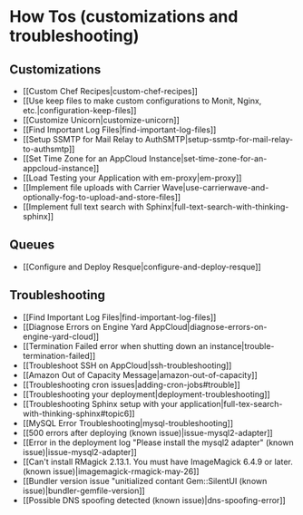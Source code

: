 # How Tos (customizations and troubleshooting)

## Customizations
  * [[Custom Chef Recipes|custom-chef-recipes]]
  * [[Use keep files to make custom configurations to Monit, Nginx, etc.|configuration-keep-files]]
  * [[Customize Unicorn|customize-unicorn]]
  * [[Find Important Log Files|find-important-log-files]]
  * [[Setup SSMTP for Mail Relay to AuthSMTP|setup-ssmtp-for-mail-relay-to-authsmtp]]
  * [[Set Time Zone for an AppCloud Instance|set-time-zone-for-an-appcloud-instance]]
  * [[Load Testing your Application with em-proxy|em-proxy]] 
  * [[Implement file uploads with Carrier Wave|use-carrierwave-and-optionally-fog-to-upload-and-store-files]]
  * [[Implement full text search with Sphinx|full-text-search-with-thinking-sphinx]]

## Queues

  * [[Configure and Deploy Resque|configure-and-deploy-resque]]

## Troubleshooting
  * [[Find Important Log Files|find-important-log-files]]
  * [[Diagnose Errors on Engine Yard AppCloud|diagnose-errors-on-engine-yard-cloud]]    
  * [[Termination Failed error when shutting down an instance|trouble-termination-failed]]
  * [[Troubleshoot SSH on AppCloud|ssh-troubleshooting]]
  * [[Amazon Out of Capacity Message|amazon-out-of-capacity]]
  * [[Troubleshooting cron issues|adding-cron-jobs#trouble]]
  * [[Troubleshooting your deployment|deployment-troubleshooting]]
  * [[Troubleshooting Sphinx setup with your application|full-tex-search-with-thinking-sphinx#topic6]]
  * [[MySQL Error Troubleshooting|mysql-troubleshooting]]
  * [[500 errors after deploying (known issue)|issue-mysql2-adapter]]
  * [[Error in the deployment log "Please install the mysql2 adapter" (known issue)|issue-mysql2-adapter]]
  * [[Can't install RMagick 2.13.1. You must have ImageMagick 6.4.9 or later. (known issue)|imagemagick-rmagick-may-26]]
  * [[Bundler version issue "unitialized contant Gem::SilentUI (known issue)|bundler-gemfile-version]]
  * [[Possible DNS spoofing detected (known issue)|dns-spoofing-error]]

